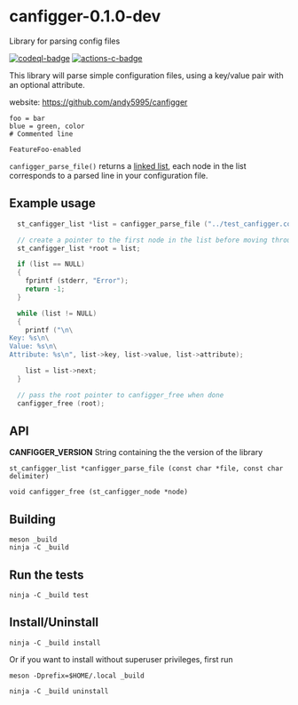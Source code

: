 # canfigger-0.1.0-dev

Library for parsing config files

[![codeql-badge]][codeql-url]
[![actions-c-badge]][actions-c-url]

[codeql-badge]: https://github.com/andy5995/canfigger/workflows/CodeQL/badge.svg
[codeql-url]: https://github.com/andy5995/canfigger/actions?query=workflow%3ACodeQL
[actions-c-badge]: https://github.com/andy5995/canfigger/actions/workflows/c-cpp.yml/badge.svg
[actions-c-url]: https://github.com/andy5995/canfigger/actions/workflows/c-cpp.yml

This library will parse simple configuration files, using a key/value
pair with an optional attribute.

website: https://github.com/andy5995/canfigger

```
foo = bar
blue = green, color
# Commented line

FeatureFoo-enabled
```

`canfigger_parse_file()` returns a [linked
list](https://www.learn-c.org/en/Linked_lists), each node in the list
corresponds to a parsed line in your configuration file.

## Example usage

```c
  st_canfigger_list *list = canfigger_parse_file ("../test_canfigger.conf", ',');

  // create a pointer to the first node in the list before moving through the list
  st_canfigger_list *root = list;

  if (list == NULL)
  {
    fprintf (stderr, "Error");
    return -1;
  }

  while (list != NULL)
  {
    printf ("\n\
Key: %s\n\
Value: %s\n\
Attribute: %s\n", list->key, list->value, list->attribute);

    list = list->next;
  }

  // pass the root pointer to canfigger_free when done
  canfigger_free (root);
```

## API

**CANFIGGER_VERSION** String containing the the version of the library

`st_canfigger_list *canfigger_parse_file (const char *file, const char delimiter)`

`void canfigger_free (st_canfigger_node *node)`

## Building

```
meson _build
ninja -C _build
```

## Run the tests

```
ninja -C _build test
```

## Install/Uninstall

```
ninja -C _build install
```

Or if you want to install without superuser privileges, first run

    meson -Dprefix=$HOME/.local _build

```
ninja -C _build uninstall
```
